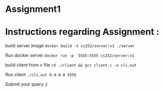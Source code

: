 # Assignment1

# Instructions regarding Assignment :

build server image
`docker build -t cs252/server:v1 ./server`


Run docker server
`docker run -p  5555:5555 cs252/server:v1`

build client from c file
`cd ./client && gcc client.c -o cli.out`

Run client
`./cli.out 0.0.0.0 5555`

Submit your query :)
